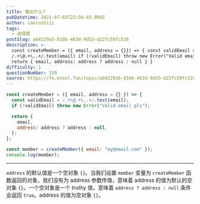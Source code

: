 ```yaml
---
title: 输出什么?
pubDatetime: 2021-07-03T22:36:43.000Z
author: caorushizi
tags:
  - 选择题
postSlug: a84229a5-810b-463d-9d53-d22fc59fc528
description: >-
  const createMember = ({ email, address = {}}) => { const validEmail =
  /.+\@.+\..+/.test(email) if (!validEmail) throw new Error("Valid email pls")
  return { email, address: address ? address : null } }
difficulty: 1
questionNumber: 159
source: https://fe.ecool.fun/topic/a84229a5-810b-463d-9d53-d22fc59fc528
---
```


```javascript
const createMember = ({ email, address = {} }) => {
  const validEmail = /.+\@.+\..+/.test(email);
  if (!validEmail) throw new Error("Valid email pls");

  return {
    email,
    address: address ? address : null,
  };
};

const member = createMember({ email: "my@email.com" });
console.log(member);
```

---

`address` 的默认值是一个空对象 `{}`。当我们设置 `member` 变量为 `createMember` 函数返回的对象，我们没有为 address 参数传值，意味着 address 的值为默认的空对象 `{}`。一个空对象是一个 truthy 值，意味着 `address ? address : null` 条件会返回 `true`。address 的值为空对象 `{}`。
